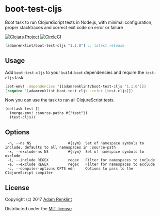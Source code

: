 # boot-test-cljs

Boot task to run ClojureScript tests in Node.js, with minimal configuration, proper stacktraces and correct exit code on error or failure

[![Clojars Project](https://img.shields.io/clojars/v/adamrenklint/boot-test-cljs.svg?style=flat-square
)](https://clojars.org/adamrenklint/boot-test-cljs) [![CircleCI](https://img.shields.io/circleci/project/github/adamrenklint/boot-test-cljs.svg?style=flat-square
)](https://circleci.com/gh/adamrenklint/boot-test-cljs)

```clojure
[adamrenklint/boot-test-cljs "1.1.0"] ;; latest release
```

## Usage

Add `boot-test-cljs` to your `build.boot` dependencies and require the `test-cljs` task:

```clojure
(set-env! :dependencies '[[adamrenklint/boot-test-cljs "1.1.0"]])
(require '[adamrenklint.boot-test-cljs :refer [test-cljs]])
```

Now you can use the task to run all ClojureScript tests.

```
(deftask test []
  (merge-env! :source-paths #{"test"})
  (test-cljs))
```

## Options

```
 -n, --ns NS                 #{sym}  Set of namespace symbols to include, defaults to all namespaces in :source-path
 -x, --exclude-ns NS         #{sym}  Set of namespace symbols to exclude
 -i, --include REGEX         regex   Filter for namespaces to include
 -e, --exclude REGEX         regex   Filter for namespaces to exclude
 -c, --compiler-options OPTS edn     Options to pass to the ClojureScript compiler
```

## License

Copyright (c) 2017 [Adam Renklint](http://adamrenklint.com)

Distributed under the [MIT license](https://github.com/adamrenklint/boot-test-cljs/blob/master/LICENSE)
